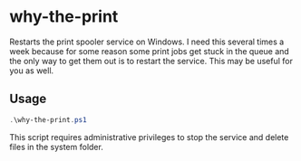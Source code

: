 # why-the-print

Restarts the print spooler service on Windows. I need this several times a week because for some reason some print jobs get stuck in the queue and the only way to get them out is to restart the service. This may be useful for you as well.

## Usage

```PowerShell
.\why-the-print.ps1
```

This script requires administrative privileges to stop the service and delete files in the system folder.
